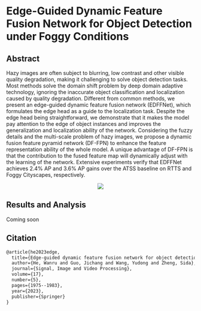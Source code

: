 # Edge-Guided Dynamic Feature Fusion Network for Object Detection under Foggy Conditions

<!-- [ALGORITHM] -->

## Abstract

Hazy images are often subject to blurring, low contrast and other visible quality degradation, making it challenging to solve object detection tasks. Most methods solve the domain shift problem by deep domain adaptive technology, ignoring the inaccurate object classification and localization caused by quality degradation. Different from common methods, we present an edge-guided dynamic feature fusion network (EDFFNet), which formulates the edge head as a guide to the localization task. Despite the edge head being straightforward, we demonstrate that it makes the model pay attention to the edge of object instances and improves the generalization and localization ability of the network. Considering the fuzzy details and the multi-scale problem of hazy images, we propose a dynamic fusion feature pyramid network (DF-FPN) to enhance the feature representation ability of the whole model. A unique advantage of DF-FPN is that the contribution to the fused feature map will dynamically adjust with the learning of the network. Extensive experiments verify that EDFFNet achieves 2.4% AP and 3.6% AP gains over the ATSS baseline on RTTS and Foggy Cityscapes, respectively.

<div align=center>
<img src="https://github.com/BIGWangYuDong/lqit/assets/48282753/82087e24-4ef6-40b4-ae95-a5893e293c1e"/>
</div>

## Results and Analysis

Coming soon

## Citation

```latex
@article{he2023edge,
  title={Edge-guided dynamic feature fusion network for object detection under foggy conditions},
  author={He, Wanru and Guo, Jichang and Wang, Yudong and Zheng, Sida},
  journal={Signal, Image and Video Processing},
  volume={17},
  number={5},
  pages={1975--1983},
  year={2023},
  publisher={Springer}
}
```
